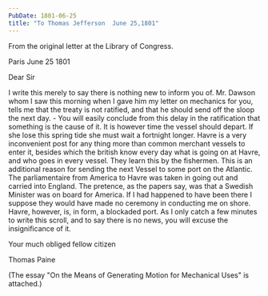 ```yaml
---
PubDate: 1801-06-25
title: "To Thomas Jefferson  June 25,1801"
---
```


   From the original letter at the Library of Congress.

   Paris June 25 1801

   Dear Sir

   I write this merely to say there is nothing new to inform you of. Mr.
   Dawson whom I saw this morning when I gave him my letter on mechanics for
   you, tells me that the treaty is not ratified, and that he
   should send off the sloop the next day. - You will easily conclude from
   this delay in the ratification that something is the cause of it. It is
   however time the vessel should depart. If she lose this spring tide she
   must wait a fortnight longer. Havre is a very inconvenient post for
   any thing more than common merchant vessels to enter it, besides which the
   british know every day what is going on at Havre, and who goes in every
   vessel. They learn this by the fishermen. This is an additional reason for
   sending the next Vessel to some port on the Atlantic. The parliamentaire
   from America to Havre was taken in going out and carried into England. The
   pretence, as the papers say, was that a Swedish Minister was on board for
   America. If I had happened to have been there I suppose they would have
   made no ceremony in conducting me on shore. Havre, however, is, in form, a
   blockaded port. As I only catch a few minutes to write this scroll, and to
   say there is no news, you will excuse the insignificance of it.

   Your much obliged fellow citizen

   Thomas Paine
  
   (The essay "On the Means of Generating Motion for Mechanical Uses" is 
   attached.)
 
